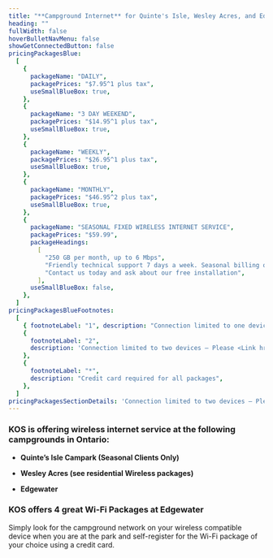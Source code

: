 ```yaml
---
title: "**Campground Internet** for Quinte's Isle, Wesley Acres, and Edgewater"
heading: ""
fullWidth: false
hoverBulletNavMenu: false
showGetConnectedButton: false
pricingPackagesBlue:
  [
    {
      packageName: "DAILY",
      packagePrices: "$7.95^1 plus tax",
      useSmallBlueBox: true,
    },
    {
      packageName: "3 DAY WEEKEND",
      packagePrices: "$14.95^1 plus tax",
      useSmallBlueBox: true,
    },
    {
      packageName: "WEEKLY",
      packagePrices: "$26.95^1 plus tax",
      useSmallBlueBox: true,
    },
    {
      packageName: "MONTHLY",
      packagePrices: "$46.95^2 plus tax",
      useSmallBlueBox: true,
    },
    {
      packageName: "SEASONAL FIXED WIRELESS INTERNET SERVICE",
      packagePrices: "$59.99",
      packageHeadings:
        [
          "250 GB per month, up to 6 Mbps",
          "Friendly technical support 7 days a week. Seasonal billing options are available.",
          "Contact us today and ask about our free installation",
        ],
      useSmallBlueBox: false,
    },
  ]
pricingPackagesBlueFootnotes:
  [
    { footnoteLabel: "1", description: "Connection limited to one device" },
    {
      footnoteLabel: "2",
      description: 'Connection limited to two devices – Please <Link href="contact">call</Link> to activate second device',
    },
    {
      footnoteLabel: "*",
      description: "Credit card required for all packages",
    },
  ]
pricingPackagesSectionDetails: 'Connection limited to two devices – Please <Link href="contact">call</Link> to activate second device'
---
```


### KOS is offering wireless internet service at the following campgrounds in Ontario:

- **Quinte’s Isle Campark (Seasonal Clients Only)**

- **Wesley Acres (see residential Wireless packages)**

- **Edgewater**

### KOS offers 4 great Wi-Fi Packages at Edgewater

Simply look for the campground network on your wireless compatible device when you are at the park and self-register for the Wi-Fi package of your choice using a credit card.
